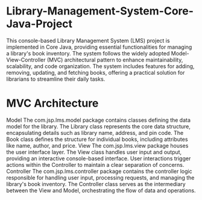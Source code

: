 # Library-Management-System-Core-Java-Project
This console-based Library Management System (LMS) project is implemented in Core Java, providing essential functionalities for managing a library's book inventory. The system follows the widely adopted Model-View-Controller (MVC) architectural pattern to enhance maintainability, scalability, and code organization.  The system includes features for adding, removing, updating, and fetching books, offering a practical solution for librarians to streamline their daily tasks.
# MVC Architecture
Model
The com.jsp.lms.model package contains classes defining the data model for the library.
The Library class represents the core data structure, encapsulating details such as library name, address, and pin code.
The Book class defines the structure for individual books, including attributes like name, author, and price.
View
The com.jsp.lms.view package houses the user interface layer.
The View class handles user input and output, providing an interactive console-based interface.
User interactions trigger actions within the Controller to maintain a clear separation of concerns.
Controller
The com.jsp.lms.controller package contains the controller logic responsible for handling user input, processing requests, and managing the library's book inventory.
The Controller class serves as the intermediary between the View and Model, orchestrating the flow of data and operations.
